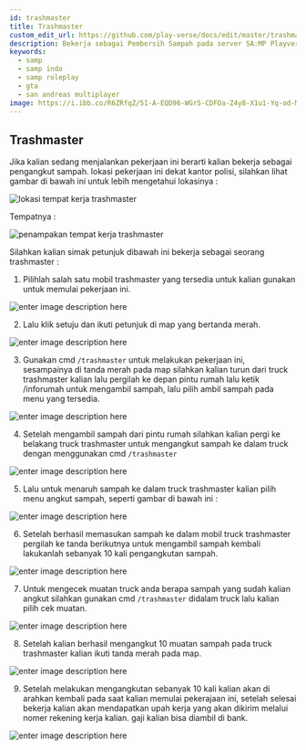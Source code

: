 ```yaml
---
id: trashmaster
title: Trashmaster
custom_edit_url: https://github.com/play-verse/docs/edit/master/trashmaster.md
description: Bekerja sebagai Pembersih Sampah pada server SA:MP Playverse Virtual Roleplay Indonesia
keywords:
  - samp
  - samp indo
  - samp roleplay
  - gta
  - san andreas multiplayer
image: https://i.ibb.co/R6ZRfqZ/51-A-EQD96-WGr5-CDFOa-Z4y8-X1u1-Yq-od-MFQGQ2sin-Z0-Ei-KIvpvp-A3c-DXhb14-U2-ASIw0gt4z4-Zxc38v-T77-PE1.png
---
```


## Trashmaster
Jika kalian sedang menjalankan pekerjaan ini berarti kalian bekerja sebagai pengangkut sampah. lokasi pekerjaan ini dekat kantor polisi, silahkan lihat gambar di bawah ini untuk lebih mengetahui lokasinya :

![lokasi tempat kerja trashmaster](https://i.ibb.co/cgS2xYB/Qi-Yb-Zq8-Cr-CIF8-Bn-S52-KZf4-HFAFVj-RDRe-Q9cn-OGLg-Pf-Viu2kn-Wpm-Qiy-BQf-U8hb6p-RGCJU1nu8-Rq-Haz-Ye.png)

Tempatnya :

![penampakan tempat kerja trashmaster](https://i.ibb.co/Pr3YLZX/IEyz-Yj-GHq537-Mhh-P0-JMRot-CB3-UMzu-Oo-Ienktyg-Db-OTj8-UX9-XNG4-Hfpnl-Wr-Ydvi-MZINrst-W42w1p3-Iz-WH.png)

Silahkan kalian simak petunjuk dibawah ini bekerja sebagai seorang trashmaster :

 1. Pilihlah salah satu mobil trashmaster yang tersedia untuk kalian gunakan untuk memulai pekerjaan ini.

![enter image description here](https://i.ibb.co/cgV0S1q/Jbeyjhf-YQ7e-Tm-WAODko-OMYXUta-Fv-Ehov3-RYv-Pt-EECea-DKe-NWP0-D0q45-Yyjaqtiv-FGUOn8-Boq-H3ln-N6r-OJq.png)
 
 2. Lalu klik setuju dan ikuti petunjuk di map yang bertanda merah.

![enter image description here](https://i.ibb.co/VpGZfnP/Au7-Gz-rcus-Xj-Mlsx-Fxmup5tu4u-Kq-Exh9-XFSW9h6-XEtgf-Zq3-Ekrnkcwkwzh-PLu1-AUl-Ce6-IOqi-I0-SDm-FY5-Fv.png)
 
 3. Gunakan cmd `/trashmaster` untuk melakukan pekerjaan ini, sesampainya di tanda merah pada map silahkan kalian turun dari truck trashmaster kalian lalu pergilah ke depan pintu rumah lalu ketik /inforumah untuk mengambil sampah, lalu pilih ambil sampah pada menu yang tersedia.

![enter image description here](https://i.ibb.co/PtLf2y5/G-u-R4qpj-C5ead-XMGrrx-YVCW3b5-pngsyi-J-gx9-MF7-N7-LCHyp7bjvsrk-B-jf7-Phu-WZp-Zarzz-Wd-A70-Spz-W0l-7.png)
 
 4. Setelah mengambil sampah dari pintu rumah silahkan kalian pergi ke belakang truck trashmaster untuk mengangkut sampah ke dalam truck dengan menggunakan cmd `/trashmaster`

![enter image description here](https://i.ibb.co/JKDt7Z9/z-O7n-Q98-n-VDli-Cgh3-Yp-Cltabq-H4-Ece-WYGv-AUr557l8x0-Xogw-K2c-Lkvi-HXC9l-UQKU-Tc-JU7f-Gi0o-KRFY6-T.png)
 
 5. Lalu untuk menaruh sampah ke dalam truck trashmaster kalian pilih menu angkut sampah, seperti gambar di bawah ini :

![enter image description here](https://i.ibb.co/P46VfvH/k-Nmr-Dui-Z9-UPd-Yyopd-Uvg-R57l-XT-2b-SG0x3qee-B5-LO2-LBz-VJf5-Llx0-Rm-Z0g-u-Hz-Qz-Am-F4fmb-TURC6t-K.png)
 
 6. Setelah berhasil memasukan sampah ke dalam mobil truck trashmaster pergilah ke tanda berikutnya untuk mengambil sampah kembali lakukanlah sebanyak 10 kali pengangkutan sampah.

![enter image description here](https://i.ibb.co/R6ZRfqZ/51-A-EQD96-WGr5-CDFOa-Z4y8-X1u1-Yq-od-MFQGQ2sin-Z0-Ei-KIvpvp-A3c-DXhb14-U2-ASIw0gt4z4-Zxc38v-T77-PE1.png)
 
 7. Untuk mengecek muatan truck anda berapa sampah yang sudah kalian angkut silahkan gunakan cmd `/trashmaster` didalam truck lalu kalian pilih cek muatan.

![enter image description here](https://i.ibb.co/t2Q6S07/n-Qv-JTc0440ywd6-FC1-Vp-L2-iu-KBN1-F7-Cu-tds-Zkf-Rmta7-U5-BGru5f-ON8y-Na-Eekc-I0a-M7-PJUC7bc-DSJkp-X.png)
 
 8. Setelah kalian berhasil mengangkut 10 muatan sampah pada truck trashmaster kalian ikuti tanda merah pada map.

![enter image description here](https://i.ibb.co/JCfgj2T/Dx0-Jbp-Pcwbrsi-LSIOwme-Uk-CZF8-FNuo0u2-Kux4-BV3x3-Nuyiu5sikjanfi3w-Jm8-C6-Zh93-Dz0z-W2-X4-HTEAS-ff5.png)

 9. Setelah melakukan mengangkutan sebanyak 10 kali kalian akan di arahkan kembali pada saat kalian memulai pekerajaan ini, setelah selesai bekerja kalian akan mendapatkan upah kerja yang akan dikirim melalui nomer rekening kerja kalian. gaji kalian bisa diambil di bank.

![enter image description here](https://i.ibb.co/605ppGr/WGIUCYJEh-Vg-JZbynh-Ujnni-U22-Hb2-ZJWZ7-J-c7-RXCWAX7ihk50lg-FDi-Fve-Ca-LSz-N4-V4-C27w-L5-Ituh-F-k-X2.png) 